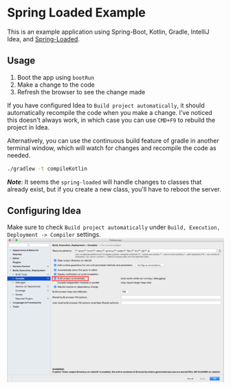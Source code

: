 # Spring Loaded Example

This is an example application using Spring-Boot, Kotlin, Gradle, IntelliJ Idea, 
and [Spring-Loaded](https://github.com/spring-projects/spring-loaded).

## Usage

1. Boot the app using `bootRun`
1. Make a change to the code
1. Refresh the browser to see the change made

If you have configured Idea to `Build project automatically`, it should automatically recompile the code when you
make a change. I've noticed this doesn't always work, in which case you can use `CMD+F9` to rebuild the project in
Idea.

Alternatively, you can use the continuous build feature of gradle in another terminal window, which will watch
for changes and recompile the code as needed.
```bash
./gradlew -t compileKotlin
```

***Note***: It seems the `spring-loaded` will handle changes to classes that already exist, but if you create a
new class, you'll have to reboot the server.

## Configuring Idea

Make sure to check `Build project automatically` under `Build, Execution, Deployment -> Compiler` settings.
![idea settings](./doc/idea-setup.png)
